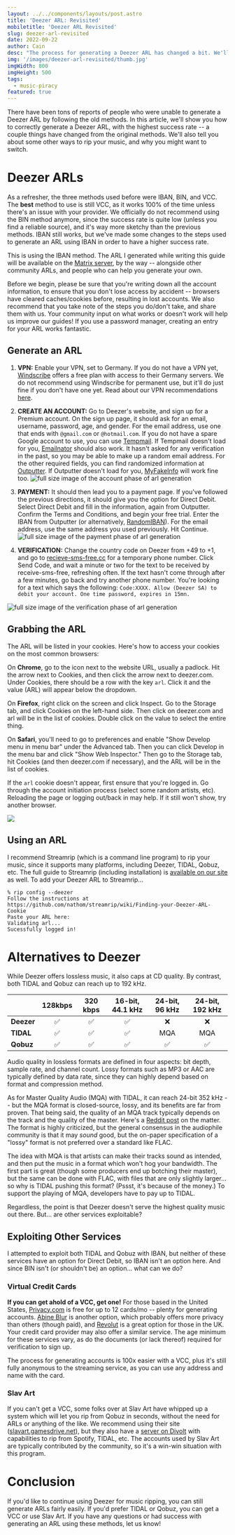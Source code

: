 ```yaml
---
layout: ../../components/layouts/post.astro
title: 'Deezer ARL: Revisited'
mobiletitle: 'Deezer ARL Revisited'
slug: deezer-arl-revisited
date: 2022-09-22
author: Cain
desc: "The process for generating a Deezer ARL has changed a bit. We'll tell you how to generate one, but... should we still be using them?"
img: '/images/deezer-arl-revisited/thumb.jpg'
imgWidth: 800
imgHeight: 500
tags:
  - music-piracy
featured: true
---
```


There have been tons of reports of people who were unable to generate a Deezer ARL by following the old methods. In this article, we'll show you how to correctly generate a Deezer ARL, with the highest success rate -- a couple things have changed from the original methods. We'll also tell you about some other ways to rip your music, and why you might want to switch.

# Deezer ARLs

As a refresher, the three methods used before were IBAN, BIN, and VCC. The **best** method to use is still VCC, as it works 100% of the time unless there's an issue with your provider. We officially do not recommend using the BIN method anymore, since the success rate is quite low (unless you find a reliable source), and it's way more sketchy than the previous methods. IBAN still works, but we've made some changes to the steps used to generate an ARL using IBAN in order to have a higher success rate.

This is using the IBAN method. The ARL I generated while writing this guide will be available on the [Matrix server](https://matrix.to/#/#morrismotel:morrismotel.com), by the way -- alongside other community ARLs, and people who can help you generate your own. 

Before we begin, please be sure that you're writing down all the account information, to ensure that you don't lose access by accident -- browsers have cleared caches/cookies before, resulting in lost accounts. We also recommend that you take note of the steps you do/don't take, and share them with us. Your community input on what works or doesn't work will help us improve our guides! If you use a password manager, creating an entry for your ARL works fantastic.

## Generate an ARL

1. **VPN:** Enable your VPN, set to Germany. If you do not have a VPN yet, [Windscribe](https://windscribe.com/) offers a free plan with access to their Germany servers. We do not recommend using Windscribe for permanent use, but it'll do just fine if you don't have one yet. Read about our VPN recommendations [here](/posts/which-vpn-should-you-get).

2. **CREATE AN ACCOUNT:** Go to Deezer's website, and sign up for a Premium account. On the sign up page, it should ask for an email, username, password, age, and gender. For the email address, use one that ends with `@gmail.com` or `@hotmail.com`. If you do not have a spare Google account to use, you can use [Tempmail](https://tempmail.dev/en/Gmail). If Tempmail doesn't load for you, [Emailnator](https://www.emailnator.com/) should also work. It hasn't asked for any verification in the past, so you may be able to make up a random email address. For the other required fields, you can find randomized information at [Outputter](https://outputter.io/full-identity/germany/). If Outputter doesn't load for you, [MyFakeInfo](https://www.myfakeinfo.com/identity/de-identity-info-generator.php) will work fine too. 
![full size image of the account phase of arl generation](/images/deezer-arl-revisited/generate-arl-1.png)

3. **PAYMENT:** It should then lead you to a payment page. If you've followed the previous directions, it should give you the option for Direct Debit. Select Direct Debit and fill in the information, again from Outputter. Confirm the Terms and Conditions, and begin your free trial. Enter the IBAN from Outputter (or alternatively, [RandomIBAN](http://randomiban.com/?country=Germany)). For the email address, use the same address you used previously. Hit Continue. 
![full size image of the payment phase of arl generation](/images/deezer-arl-revisited/generate-arl-2.png)

4. **VERIFICATION:** Change the country code on Deezer from +49 to +1, and go to [recieve-sms-free.cc](https://receive-sms-free.cc/Free-USA-Phone-Number/) for a temporary phone number. Click Send Code, and wait a minute or two for the text to be received by receive-sms-free, refreshing often. If the text hasn't come through after a few minutes, go back and try another phone number. You're looking for a text which says the following: `Code:XXXX. Allow (Deezer SA) to debit your account. One time password, expires in 15mn.`

![full size image of the verification phase of arl generation](/images/deezer-arl-revisited/generate-arl-3.png)


## Grabbing the ARL

The ARL will be listed in your cookies. Here's how to access your cookies on the most common browsers:

On **Chrome**, go to the icon next to the website URL, usually a padlock. Hit the arrow next to Cookies, and then click the arrow next to deezer.com. Under Cookies, there should be a row with the key `arl`. Click it and the value (ARL) will appear below the dropdown.

On **Firefox**, right click on the screen and click Inspect. Go to the Storage tab, and click Cookies on the left-hand side. Then click on deezer.com and arl will be in the list of cookies. Double click on the value to select the entire thing.

On **Safari**, you'll need to go to preferences and enable "Show Develop menu in menu bar" under the Advanced tab. Then you can click Develop in the menu bar and click "Show Web Inspector." Then go to the Storage tab, hit Cookies (and then deezer.com if necessary), and the ARL will be in the list of cookies.

If the `arl` cookie doesn't appear, first ensure that you're logged in. Go through the account initiation process (select some random artists, etc). Reloading the page or logging out/back in may help. If it still won't show, try another browser. 

![](/images/deezer-arl-revisited/grab-arl.png)

## Using an ARL

I recommend Streamrip (which is a command line program) to rip your music, since it supports many platforms, including Deezer, TIDAL, Qobuz, etc. The full guide to Streamrip (including installation) is [available on our site](/posts/downloading-music-streamrip) as well. To add your Deezer ARL to Streamrip...

```
% rip config --deezer
Follow the instructions at https://github.com/nathom/streamrip/wiki/Finding-your-Deezer-ARL-Cookie
Paste your ARL here: 
Validating arl...
Sucessfully logged in!
```

# Alternatives to Deezer

While Deezer offers lossless music, it also caps at CD quality. By contrast, both TIDAL and Qobuz can reach up to 192 kHz.

|            | **128kbps** | **320 kbps** | **16-bit, 44.1 kHz** | **24-bit, 96 kHz** | **24-bit, 192 kHz** |
|------------|:-----------:|:------------:|:--------------------:|:------------------:|:-------------------:|
| **Deezer** |      ✅      |      ✅       |          ✅           |         ❌          |          ❌          |
| **TIDAL**  |      ✅      |      ✅       |          ✅           |        MQA         |         MQA         |
| **Qobuz**  |      ✅      |      ✅       |          ✅           |         ✅          |          ✅          |

Audio quality in lossless formats are defined in four aspects: bit depth, sample rate, and channel count. Lossy formats such as MP3 or AAC are typically defined by data rate, since they can highly depend based on format and compression method. 

As for Master Quality Audio (MQA) with TIDAL, it can reach 24-bit 352 kHz -- but the MQA format is closed-source, lossy, and its benefits are far from proven. That being said, the quality of an MQA track typically depends on the track and the quality of the master. Here's a [Reddit post](https://www.reddit.com/r/TIdaL/comments/r901i8/clearing_misconceptions_about_mqa_codecs_and/) on the matter. The format is highly criticized, but the general consensus in the audiophile community is that it may *sound* good, but the on-paper specification of a "lossy" format is not preferred over a standard like FLAC.

The idea with MQA is that artists can make their tracks sound as intended, and then put the music in a format which won't hog your bandwidth. The first part is great (though some producers end up botching their master), but the same can be done with FLAC, with files that are only slightly larger... so why is TIDAL pushing this format? (Pssst, it's because of the money.) To support the playing of MQA, developers have to pay up to TIDAL. 

Regardless, the point is that Deezer doesn't serve the highest quality music out there. But... are other services exploitable?

## Exploiting Other Services

I attempted to exploit both TIDAL and Qobuz with IBAN, but neither of these services have an option for Direct Debit, so IBAN isn't an option here. And since BIN isn't (or shouldn't be) an option... what can we do?

### Virtual Credit Cards

**If you can get ahold of a VCC, get one!** For those based in the United States, [Privacy.com](https://privacy.com/) is free for up to 12 cards/mo -- plenty for generating accounts. [Abine Blur](https://www.abine.com/) is another option, which probably offers more privacy than others (though paid), and [Revolut](https://www.revolut.com/revolut-shopper/) is a great option for those in the UK. Your credit card provider may also offer a similar service. The age minimum for these services vary, as do the documents (or lack thereof) required for verification to sign up. 

The process for generating accounts is 100x easier with a VCC, plus it's still fully anonymous to the streaming service, as you can use any address and name with the card.

### Slav Art

If you can't get a VCC, some folks over at Slav Art have whipped up a system which will let you rip from Qobuz in seconds, without the need for ARLs or anything of the like. We recommend using their site ([slavart.gamesdrive.net](https://slavart.gamesdrive.net/)), but they also have a [server on Divolt](https://slavart.divolt.xyz) with capabilities to rip from Spotify, TIDAL, etc. The accounts used by Slav Art are typically contributed by the community, so it's a win-win situation with this program. 

# Conclusion

If you'd like to continue using Deezer for music ripping, you can still generate ARLs fairly easily. If you'd prefer TIDAL or Qobuz, you can get a VCC or use Slav Art. If you have any questions or had success with generating an ARL using these methods, let us know!